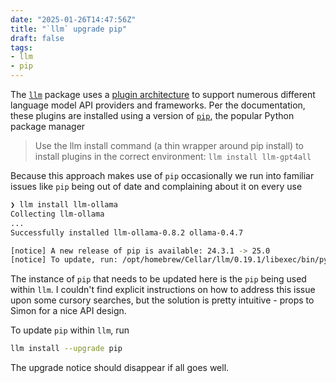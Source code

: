 ```yaml
---
date: "2025-01-26T14:47:56Z"
title: "`llm` upgrade pip"
draft: false
tags:
- llm
- pip
---
```


The [`llm`](https://github.com/simonw/llm) package uses a [plugin architecture](https://llm.datasette.io/en/stable/plugins/index.html) to support numerous different language model API providers and frameworks.
Per the documentation, these plugins are installed using a version of [`pip`](https://pip.pypa.io/en/stable/installation/), the popular Python package manager

> Use the llm install command (a thin wrapper around pip install) to install plugins in the correct environment:
> `llm install llm-gpt4all`

Because this approach makes use of `pip` occasionally we run into familiar issues like `pip` being out of date and complaining about it on every use

```sh
❯ llm install llm-ollama
Collecting llm-ollama
...
Successfully installed llm-ollama-0.8.2 ollama-0.4.7

[notice] A new release of pip is available: 24.3.1 -> 25.0
[notice] To update, run: /opt/homebrew/Cellar/llm/0.19.1/libexec/bin/python -m pip install --upgrade pip
```

The instance of `pip` that needs to be updated here is the `pip` being used within `llm`.
I couldn't find explicit instructions on how to address this issue upon some cursory searches, but the solution is pretty intuitive - props to Simon for a nice API design.

To update `pip` within `llm`, run

```sh
llm install --upgrade pip
```

The upgrade notice should disappear if all goes well.
